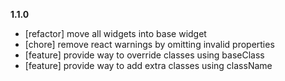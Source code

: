 __1.1.0__
* [refactor] move all widgets into base widget
* [chore] remove react warnings by omitting invalid properties
* [feature] provide way to override classes using baseClass
* [feature] provide way to add extra classes using className
